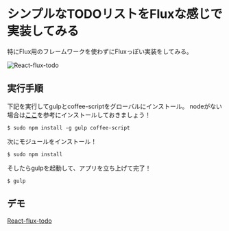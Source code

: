 # シンプルなTODOリストをFluxな感じで実装してみる
特にFlux用のフレームワークを使わずにFluxっぽい実装をしてみる。

![React-flux-todo](http://khirayama.github.io/React-flux-todo/public/images/React-flux-todo.png)

## 実行手順
下記を実行してgulpとcoffee-scriptをグローバルにインストール。
nodeがない場合は[ここ](https://nodejs.org/)を参考にインストールしておきましょう！

```
$ sudo npm install -g gulp coffee-script
```

次にモジュールをインストール！

```
$ sudo npm install
```

そしたらgulpを起動して、アプリを立ち上げて完了！

```
$ gulp
```

## デモ
[React-flux-todo](http://khirayama.github.io/React-flux-todo/public/)
